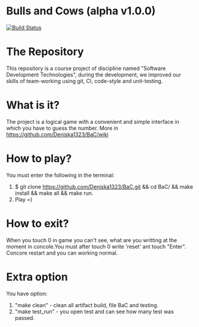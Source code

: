 # Bulls and Сows (alpha v1.0.0)
[![Build Status](https://travis-ci.com/Deniska1323/BaC.svg?branch=master)](https://travis-ci.com/github/Deniska1323/BaC)
# The Repository
This repository is a course project of discipline named "Software Development Technologies", during the development, we improved our skills of team-working using git, CI, code-style and unit-testing.
# What is it?
The project is a logical game with a convenient and simple interface in which you have to guess the number.
More in https://github.com/Deniska1323/BaC/wiki
# How to play?
You must enter the following in the terminal:
1) $ git clone https://github.com/Deniska1323/BaC.git && cd BaC/ && make install && make all && make run.
2) Play =)
# How to exit?
When you touch 0 in game you can't see, what are you writting at the moment in concole.You must after touch 0 write 'reset' ant touch "Enter".
Concore restart and you can working normal.

# Extra option
   You have option:
1) "make clean" - clean all artifact build, file BaC and testing.
2) "make test_run" - you open test and can see how many test was passed.
